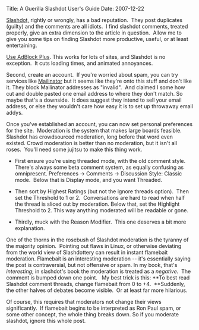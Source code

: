 Title: A Guerilla Slashdot User's Guide
Date: 2007-12-22

[Slashdot,][1] rightly or wrongly, has a bad reputation.  They post duplicates
(guilty) and the comments are all idiots.  I find slashdot comments, treated
properly, give an extra dimension to the article in question.  Allow me to
give you some tips on finding Slashdot more productive, useful, or at least
entertaining.

[Use AdBlock Plus][2]. This works for lots of sites, and Slashdot is no
exception.  It cuts loading times, and animated annoyances.

Second, create an account.  If you're worried about spam, you can try
services like [Mailinator][3] but it seems like they're onto this stuff and
don't like it. They block Mailinator addresses as "invalid".  And claimed I
some how cut and double pasted one email address to where they don't match.
So maybe that's a downside.  It does suggest they intend to sell your email
address, or else they wouldn't care how easy it is to set up throwaway email
addys.

Once you've established an account, you can now set personal preferences
for the site.  Moderation is the system that makes large boards feasible.
Slashdot has crowdsourced moderation, long before that word even existed.
Crowd moderation is better than no moderation, but it isn't all roses.  You'll
need some jujitsu to make this thing work.

 * First ensure you're using threaded mode, with the old comment style.
There's always some beta comment system, as equally confusing as omnipresent.
Preferences -> Comments -> Discussion Style: Classic mode.  Below that
is Display mode, and you want Threaded.

* Then sort by Highest Ratings (but not the ignore threads option).  Then set
the Threshold to 1 or 2.  Conversations are hard to read when half the thread
is sliced out by moderation. Below that, set the Highlight Threshold to 2.
This way anything moderated will be readable or gone.

* Thirdly, muck with the Reason Modifier.  This one deserves a bit more
explanation.

One of the thorns in the rosebush of Slashdot moderation is the tyranny of the
majority opinion.  Pointing out flaws in Linux, or otherwise deviating from
the world view of Slashdottery can result in instant flamebait moderation.
Flamebait is an interesting moderation -- it's essentially saying the post is
contraversial, but not offensive or spam. In my book, that's _interesting_; in
slashdot's book the moderation is treated as a _negative._  The comment is
bumped down one point.   My best trick is this: **To best read Slashdot
comment threads, change flamebait from 0 to +4.  **Suddenly, the other halves
of debates become visible.  Or at least far more hilarious.

Of course, this requires that moderators not change their views
significantly.  If flamebait begins to be interpreted as Ron Paul spam, or
some other concept, the whole thing breaks down. So if you moderate slashdot,
ignore this whole post.

   [1]: http://slashdot.org/

   [2]: http://adblockplus.org/en/

   [3]: http://mailinator.com/

